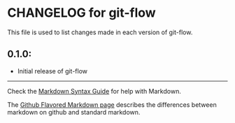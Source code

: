 # CHANGELOG for git-flow

This file is used to list changes made in each version of git-flow.

## 0.1.0:

* Initial release of git-flow

- - - 
Check the [Markdown Syntax Guide](http://daringfireball.net/projects/markdown/syntax) for help with Markdown.

The [Github Flavored Markdown page](http://github.github.com/github-flavored-markdown/) describes the differences between markdown on github and standard markdown.
